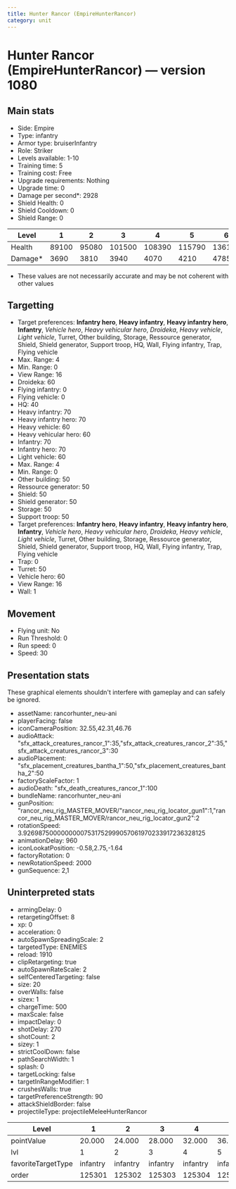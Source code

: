 ```yaml
---
title: Hunter Rancor (EmpireHunterRancor)
category: unit
---
```


# Hunter Rancor (EmpireHunterRancor) — version 1080

## Main stats

  * Side: Empire
  * Type: infantry
  * Armor type: bruiserInfantry
  * Role: Striker
  * Levels available: 1-10
  * Training time: 5
  * Training cost: Free
  * Upgrade requirements: Nothing
  * Upgrade time: 0
  * Damage per second*: 2928
  * Shield Health: 0
  * Shield Cooldown: 0
  * Shield Range: 0

|Level  |1    |2    |3     |4     |5     |6     |7     |8     |9     |10    |
|-------|-----|-----|------|------|------|------|------|------|------|------|
|Health |89100|95080|101500|108390|115790|136125|145530|169800|181680|190325|
|Damage*|3690 |3810 |3940  |4070  |4210  |4785  |4950  |5580  |5772  |6225  |

* These values are not necessarily accurate and may be not coherent with other values

## Targetting

  * Target preferences: **Infantry hero**, **Heavy infantry**, **Heavy infantry hero**, **Infantry**, _Vehicle hero_, _Heavy vehicular hero_, _Droideka_, _Heavy vehicle_, _Light vehicle_, Turret, Other building, Storage, Ressource generator, Shield, Shield generator, Support troop, HQ, Wall, Flying infantry, Trap, Flying vehicle
  * Max. Range: 4
  * Min. Range: 0
  * View Range: 16
  * Droideka: 60
  * Flying infantry: 0
  * Flying vehicle: 0
  * HQ: 40
  * Heavy infantry: 70
  * Heavy infantry hero: 70
  * Heavy vehicle: 60
  * Heavy vehicular hero: 60
  * Infantry: 70
  * Infantry hero: 70
  * Light vehicle: 60
  * Max. Range: 4
  * Min. Range: 0
  * Other building: 50
  * Ressource generator: 50
  * Shield: 50
  * Shield generator: 50
  * Storage: 50
  * Support troop: 50
  * Target preferences: **Infantry hero**, **Heavy infantry**, **Heavy infantry hero**, **Infantry**, _Vehicle hero_, _Heavy vehicular hero_, _Droideka_, _Heavy vehicle_, _Light vehicle_, Turret, Other building, Storage, Ressource generator, Shield, Shield generator, Support troop, HQ, Wall, Flying infantry, Trap, Flying vehicle
  * Trap: 0
  * Turret: 50
  * Vehicle hero: 60
  * View Range: 16
  * Wall: 1

## Movement

  * Flying unit: No
  * Run Threshold: 0
  * Run speed: 0
  * Speed: 30

## Presentation stats

These graphical elements shouldn't interfere with gameplay and can safely be ignored.

  * assetName: rancorhunter_neu-ani
  * playerFacing: false
  * iconCameraPosition: 32.55,42.31,46.76
  * audioAttack: "sfx_attack_creatures_rancor_1":35,"sfx_attack_creatures_rancor_2":35,"sfx_attack_creatures_rancor_3":30
  * audioPlacement: "sfx_placement_creatures_bantha_1":50,"sfx_placement_creatures_bantha_2":50
  * factoryScaleFactor: 1
  * audioDeath: "sfx_death_creatures_rancor_1":100
  * bundleName: rancorhunter_neu-ani
  * gunPosition: "rancor_neu_rig_MASTER_MOVER/"rancor_neu_rig_locator_gun1":1,"rancor_neu_rig_MASTER_MOVER/rancor_neu_rig_locator_gun2":2
  * rotationSpeed: 3.92698750000000007531752999057061970233917236328125
  * animationDelay: 960
  * iconLookatPosition: -0.58,2.75,-1.64
  * factoryRotation: 0
  * newRotationSpeed: 2000
  * gunSequence: 2,1

## Uninterpreted stats

  * armingDelay: 0
  * retargetingOffset: 8
  * xp: 0
  * acceleration: 0
  * autoSpawnSpreadingScale: 2
  * targetedType: ENEMIES
  * reload: 1910
  * clipRetargeting: true
  * autoSpawnRateScale: 2
  * selfCenteredTargeting: false
  * size: 20
  * overWalls: false
  * sizex: 1
  * chargeTime: 500
  * maxScale: false
  * impactDelay: 0
  * shotDelay: 270
  * shotCount: 2
  * sizey: 1
  * strictCoolDown: false
  * pathSearchWidth: 1
  * splash: 0
  * targetLocking: false
  * targetInRangeModifier: 1
  * crushesWalls: true
  * targetPreferenceStrength: 90
  * attackShieldBorder: false
  * projectileType: projectileMeleeHunterRancor

|Level             |1       |2       |3       |4       |5       |6       |7       |8       |9       |10     |
|------------------|--------|--------|--------|--------|--------|--------|--------|--------|--------|-------|
|pointValue        |20.000  |24.000  |28.000  |32.000  |36.000  |40.000  |44.000  |48.000  |52.000  |60.000 |
|lvl               |1       |2       |3       |4       |5       |6       |7       |8       |9       |10     |
|favoriteTargetType|infantry|infantry|infantry|infantry|infantry|infantry|infantry|infantry|infantry|closest|
|order             |125301  |125302  |125303  |125304  |125305  |125306  |125307  |125308  |125309  |125310 |

